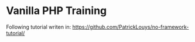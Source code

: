 # Vanilla PHP Training

Following tutorial writen in:
https://github.com/PatrickLouys/no-framework-tutorial/
